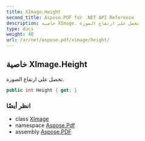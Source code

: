```yaml
---
title: XImage.Height
second_title: Aspose.PDF for .NET API Reference
description: خاصية XImage. تحصل على ارتفاع الصورة
type: docs
weight: 40
url: /ar/net/aspose.pdf/ximage/height/
---
```

## خاصية XImage.Height

تحصل على ارتفاع الصورة.

```csharp
public int Height { get; }
```

### انظر أيضًا

* class [XImage](../)
* namespace [Aspose.Pdf](../../../aspose.pdf/)
* assembly [Aspose.PDF](../../../)
